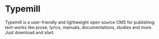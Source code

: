 # Typemill

Typemill is a user-friendly and lightweight open source CMS for publishing text-works like prose, lyrics, manuals, documentations, studies and more. Just download and start.

